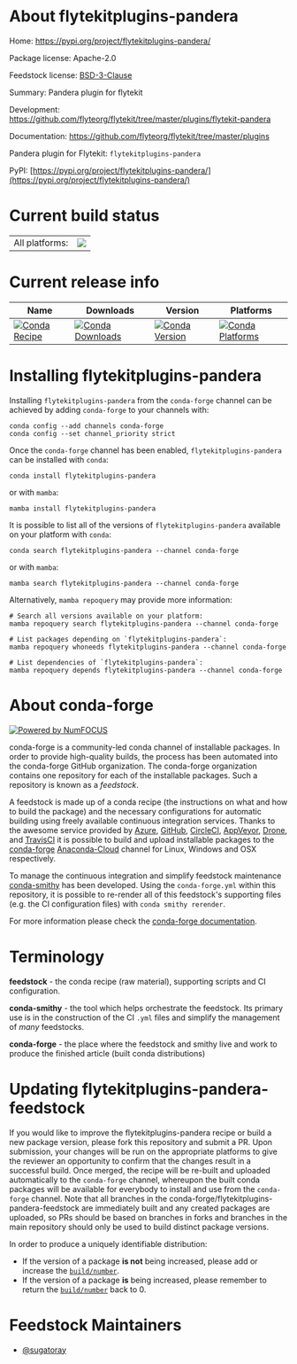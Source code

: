 About flytekitplugins-pandera
=============================

Home: https://pypi.org/project/flytekitplugins-pandera/

Package license: Apache-2.0

Feedstock license: [BSD-3-Clause](https://github.com/conda-forge/flytekitplugins-pandera-feedstock/blob/main/LICENSE.txt)

Summary: Pandera plugin for flytekit

Development: https://github.com/flyteorg/flytekit/tree/master/plugins/flytekit-pandera

Documentation: https://github.com/flyteorg/flytekit/tree/master/plugins

Pandera plugin for Flytekit: `flytekitplugins-pandera`

PyPI: [https://pypi.org/project/flytekitplugins-pandera/](https://pypi.org/project/flytekitplugins-pandera/)


Current build status
====================


<table><tr><td>All platforms:</td>
    <td>
      <a href="https://dev.azure.com/conda-forge/feedstock-builds/_build/latest?definitionId=16905&branchName=main">
        <img src="https://dev.azure.com/conda-forge/feedstock-builds/_apis/build/status/flytekitplugins-pandera-feedstock?branchName=main">
      </a>
    </td>
  </tr>
</table>

Current release info
====================

| Name | Downloads | Version | Platforms |
| --- | --- | --- | --- |
| [![Conda Recipe](https://img.shields.io/badge/recipe-flytekitplugins--pandera-green.svg)](https://anaconda.org/conda-forge/flytekitplugins-pandera) | [![Conda Downloads](https://img.shields.io/conda/dn/conda-forge/flytekitplugins-pandera.svg)](https://anaconda.org/conda-forge/flytekitplugins-pandera) | [![Conda Version](https://img.shields.io/conda/vn/conda-forge/flytekitplugins-pandera.svg)](https://anaconda.org/conda-forge/flytekitplugins-pandera) | [![Conda Platforms](https://img.shields.io/conda/pn/conda-forge/flytekitplugins-pandera.svg)](https://anaconda.org/conda-forge/flytekitplugins-pandera) |

Installing flytekitplugins-pandera
==================================

Installing `flytekitplugins-pandera` from the `conda-forge` channel can be achieved by adding `conda-forge` to your channels with:

```
conda config --add channels conda-forge
conda config --set channel_priority strict
```

Once the `conda-forge` channel has been enabled, `flytekitplugins-pandera` can be installed with `conda`:

```
conda install flytekitplugins-pandera
```

or with `mamba`:

```
mamba install flytekitplugins-pandera
```

It is possible to list all of the versions of `flytekitplugins-pandera` available on your platform with `conda`:

```
conda search flytekitplugins-pandera --channel conda-forge
```

or with `mamba`:

```
mamba search flytekitplugins-pandera --channel conda-forge
```

Alternatively, `mamba repoquery` may provide more information:

```
# Search all versions available on your platform:
mamba repoquery search flytekitplugins-pandera --channel conda-forge

# List packages depending on `flytekitplugins-pandera`:
mamba repoquery whoneeds flytekitplugins-pandera --channel conda-forge

# List dependencies of `flytekitplugins-pandera`:
mamba repoquery depends flytekitplugins-pandera --channel conda-forge
```


About conda-forge
=================

[![Powered by
NumFOCUS](https://img.shields.io/badge/powered%20by-NumFOCUS-orange.svg?style=flat&colorA=E1523D&colorB=007D8A)](https://numfocus.org)

conda-forge is a community-led conda channel of installable packages.
In order to provide high-quality builds, the process has been automated into the
conda-forge GitHub organization. The conda-forge organization contains one repository
for each of the installable packages. Such a repository is known as a *feedstock*.

A feedstock is made up of a conda recipe (the instructions on what and how to build
the package) and the necessary configurations for automatic building using freely
available continuous integration services. Thanks to the awesome service provided by
[Azure](https://azure.microsoft.com/en-us/services/devops/), [GitHub](https://github.com/),
[CircleCI](https://circleci.com/), [AppVeyor](https://www.appveyor.com/),
[Drone](https://cloud.drone.io/welcome), and [TravisCI](https://travis-ci.com/)
it is possible to build and upload installable packages to the
[conda-forge](https://anaconda.org/conda-forge) [Anaconda-Cloud](https://anaconda.org/)
channel for Linux, Windows and OSX respectively.

To manage the continuous integration and simplify feedstock maintenance
[conda-smithy](https://github.com/conda-forge/conda-smithy) has been developed.
Using the ``conda-forge.yml`` within this repository, it is possible to re-render all of
this feedstock's supporting files (e.g. the CI configuration files) with ``conda smithy rerender``.

For more information please check the [conda-forge documentation](https://conda-forge.org/docs/).

Terminology
===========

**feedstock** - the conda recipe (raw material), supporting scripts and CI configuration.

**conda-smithy** - the tool which helps orchestrate the feedstock.
                   Its primary use is in the construction of the CI ``.yml`` files
                   and simplify the management of *many* feedstocks.

**conda-forge** - the place where the feedstock and smithy live and work to
                  produce the finished article (built conda distributions)


Updating flytekitplugins-pandera-feedstock
==========================================

If you would like to improve the flytekitplugins-pandera recipe or build a new
package version, please fork this repository and submit a PR. Upon submission,
your changes will be run on the appropriate platforms to give the reviewer an
opportunity to confirm that the changes result in a successful build. Once
merged, the recipe will be re-built and uploaded automatically to the
`conda-forge` channel, whereupon the built conda packages will be available for
everybody to install and use from the `conda-forge` channel.
Note that all branches in the conda-forge/flytekitplugins-pandera-feedstock are
immediately built and any created packages are uploaded, so PRs should be based
on branches in forks and branches in the main repository should only be used to
build distinct package versions.

In order to produce a uniquely identifiable distribution:
 * If the version of a package **is not** being increased, please add or increase
   the [``build/number``](https://docs.conda.io/projects/conda-build/en/latest/resources/define-metadata.html#build-number-and-string).
 * If the version of a package **is** being increased, please remember to return
   the [``build/number``](https://docs.conda.io/projects/conda-build/en/latest/resources/define-metadata.html#build-number-and-string)
   back to 0.

Feedstock Maintainers
=====================

* [@sugatoray](https://github.com/sugatoray/)

